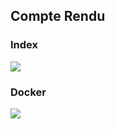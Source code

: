 <h2>Compte Rendu</h2>
<h3>Index</h3>
<img src="./Docker-image.png">


<h3>Docker</h3>
<img src="./Captures/Docker-image.png">

